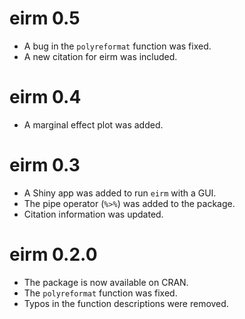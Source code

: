 # eirm 0.5

- A bug in the `polyreformat` function was fixed.
- A new citation for eirm was included.

# eirm 0.4

- A marginal effect plot was added. 

# eirm 0.3

- A Shiny app was added to run `eirm` with a GUI.
- The pipe operator (`%>%`) was added to the package. 
- Citation information was updated.

# eirm 0.2.0

- The package is now available on CRAN.
- The `polyreformat` function was fixed.
- Typos in the function descriptions were removed.
